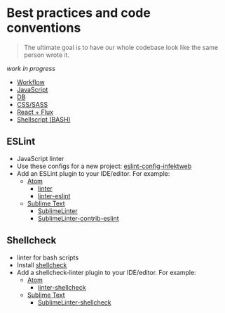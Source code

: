 # Best practices and code conventions

  > The ultimate goal is to have our whole codebase look like the same person wrote it.

  *work in progress*

  * [Workflow](https://github.com/infektweb/conventions/blob/master/docs/workflow.md)
  * [JavaScript](https://github.com/infektweb/conventions/blob/master/docs/javascript.md)
  * [DB](https://github.com/infektweb/conventions/blob/master/docs/db.md)
  * [CSS/SASS](https://github.com/infektweb/conventions/blob/master/docs/css.md)
  * [React + Flux](https://github.com/infektweb/conventions/blob/master/docs/react-flux.md)
  * [Shellscript (BASH)](docs/shellscript.md)

## ESLint

  * JavaScript linter
  * Use these configs for a new project: [eslint-config-infektweb](https://github.com/infektweb/eslint-config-infektweb)
  * Add an ESLint plugin to your IDE/editor. For example:
    * [Atom](https://atom.io/)
      * [linter](https://atom.io/packages/linter)
      * [linter-eslint](https://atom.io/packages/linter-eslint)
    * [Sublime Text](http://www.sublimetext.com/)
      * [SublimeLinter](https://packagecontrol.io/packages/SublimeLinter)
      * [Sublime​Linter-contrib-eslint](https://packagecontrol.io/packages/SublimeLinter-contrib-eslint)

## Shellcheck

  * linter for bash scripts
  * Install [shellcheck](https://github.com/koalaman/shellcheck#installing)
  * Add a shellcheck-linter plugin to your IDE/editor. For example:
    * [Atom](https://atom.io/)
      * [linter-shellcheck](https://atom.io/packages/linter-shellcheck)
    * [Sublime Text](http://www.sublimetext.com/)
      * [SublimeLinter-shellcheck](https://packagecontrol.io/packages/SublimeLinter-shellcheck)
